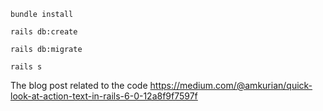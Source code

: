 `bundle install`

`rails db:create`

`rails db:migrate`

`rails s`

The blog post related to the code https://medium.com/@amkurian/quick-look-at-action-text-in-rails-6-0-12a8f9f7597f
